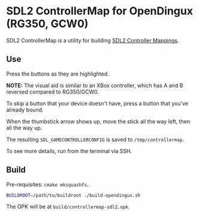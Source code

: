 # SDL2 ControllerMap for OpenDingux (RG350, GCW0)

SDL2 ControllerMap is a utility for building [SDL2 Controller Mappings].

## Use

Press the buttons as they are highlighted.

**NOTE:** The visual aid is similar to an XBox controller, which has A and B
reversed compared to RG350/GCW0.

To skip a button that your device doesn't have, press a button that you've
already bound.

When the thumbstick arrow shows up, move the stick all the way left, then all the way up.

The resulting `SDL_GAMECONTROLLERCONFIG` is saved to `/tmp/controllermap`.

To see more details, run from the terminal via SSH.

## Build

Pre-requisites: `cmake mksquashfs`.

~~~bash
BUILDROOT=/path/to/buildroot ./build-opendingux.sh
~~~

The OPK will be at `build/controllermap-sdl2.opk`.

[SDL2 Controller Mappings]: https://wiki.libsdl.org/CategoryGameController
